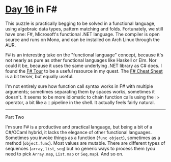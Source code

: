 # [Day 16](http://adventofcode.com/2017/day/16) in F#

This puzzle is practically begging to be solved in a functional language, using
algebraic data types, pattern matching and folds. Fortunately, we still have
one: F#, Microsoft's functional .NET language. The compiler is open source and
runs on Mono, and can be installed on Arch Linux through the AUR.

F# is an interesting take on the "functional language" concept, because it's
not nearly as pure as other functional languages like Haskell or Elm. Nor could
it be, because it uses the same underlying .NET library as C# does. I found the
[F# Tour](https://docs.microsoft.com/en-us/dotnet/fsharp/tour) to be a useful
resource in my quest. The
[F# Cheat Sheet](http://dungpa.github.io/fsharp-cheatsheet/) is a bit terser,
but equally useful.

I'm not entirely sure how function call syntax works in F# with multiple
arguments; sometimes separating them by spaces works, sometimes it doesn't. It
seems to be more idiomatic to chain function calls using the `|>` operator, a
bit like a `|` pipeline in the shell. It actually feels fairly natural.

---

Part Two

I'm sure F# is a productive and practical language, but being a bit of a
C#/OCaml hybrid, it lacks the elegance of other functional languages. Sometimes
you invoke things as a function (`func object`), sometimes as a method
(`object.func`). Most values are mutable. There are different types of
sequences (`array`, `list`, `seq`) but no generic ways to process them (you
need to pick `Array.map`, `List.map` or `Seq.map`). And so on.
